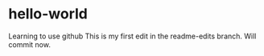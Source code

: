 # hello-world
Learning to use github
This is my first edit in the readme-edits branch. Will commit now.
